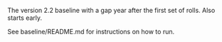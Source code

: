 
The version 2.2 baseline with a gap year after the first set of rolls. Also starts early.

See baseline/README.md for instructions on how to run.
